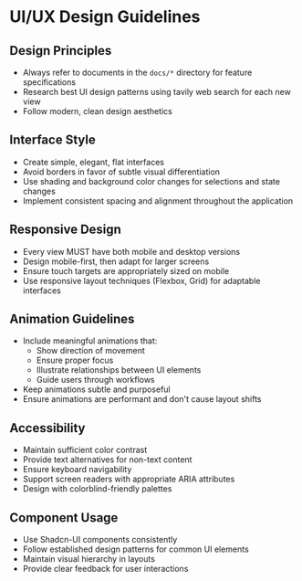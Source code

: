 # UI/UX Design Guidelines

## Design Principles

- Always refer to documents in the `docs/*` directory for feature specifications
- Research best UI design patterns using tavily web search for each new view
- Follow modern, clean design aesthetics

## Interface Style

- Create simple, elegant, flat interfaces
- Avoid borders in favor of subtle visual differentiation
- Use shading and background color changes for selections and state changes
- Implement consistent spacing and alignment throughout the application

## Responsive Design

- Every view MUST have both mobile and desktop versions
- Design mobile-first, then adapt for larger screens
- Ensure touch targets are appropriately sized on mobile
- Use responsive layout techniques (Flexbox, Grid) for adaptable interfaces

## Animation Guidelines

- Include meaningful animations that:
  - Show direction of movement
  - Ensure proper focus
  - Illustrate relationships between UI elements
  - Guide users through workflows
- Keep animations subtle and purposeful
- Ensure animations are performant and don't cause layout shifts

## Accessibility

- Maintain sufficient color contrast
- Provide text alternatives for non-text content
- Ensure keyboard navigability
- Support screen readers with appropriate ARIA attributes
- Design with colorblind-friendly palettes

## Component Usage

- Use Shadcn-UI components consistently
- Follow established design patterns for common UI elements
- Maintain visual hierarchy in layouts
- Provide clear feedback for user interactions

